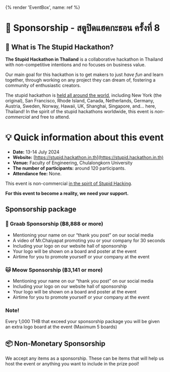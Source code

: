 {% render 'EventBox', name: ref %}

# 🤝 Sponsorship - สตูปิดแฮคกะธอน ครั้งที่ 8 

## 🙋 What is The Stupid Hackathon?

**The Stupid Hackathon in Thailand** is a collaborative hackathon in Thailand with non-competitive intentions and no focuses on business value.

Our main goal for this hackathon is to get makers to just *have fun* and learn together, through working on any project they can dream of, fostering a community of enthusiastic creators.

The stupid hackathon is [held all around the world](https://gist.github.com/cheeaun/c3fe6cbb11aef1e146a3474dccf63b87), including New York (the original), San Francisco, Rhode Island, Canada, Netherlands, Germany, Austria, Sweden, Norway, Hawaii, UK, Shanghai, Singapore, and… here, Thailand! In the spirit of the stupid hackathons worldwide, this event is *non-commercial* and free to attend.

# 💡 Quick information about this event

- **Date:** 13-14 July 2024
- **Website:** [https://stupid.hackathon.in.th](https://stupid.hackathon.in.th)
- **Venue:** Faculty of Engineering, Chulalongkorn University
- **The number of participants:** around 120 participants.
- **Attendance fee:** None.

This event is non-commercial [in the spirit of Stupid Hacking](http://stupid.hackathon.in.th).

**For this event to become a reality, we need your support.**

## Sponsorship package

### 🙏 Graab Sponsorship (฿8,888 or more)

- Mentioning your name on our “thank you post” on our social media
- A video of Mr.Chaiyapat promoting you or your company for 30 seconds
- Including your logo on our website hall of sponsorship
- Your logo will be shown on a board and poster at the event
- Airtime for you to promote yourself or your company at the event

### 🐱 Meow Sponsorship (฿3,141 or more)

- Mentioning your name on our “thank you post” on our social media
- Including your logo on our website hall of sponsorship
- Your logo will be shown on a board and poster at the event
- Airtime for you to promote yourself or your company at the event

### Note!

Every 1,000 THB that exceed your sponsorship package you will be given an extra logo board at the event (Maximum 5 boards)

## 📦 Non-Monetary Sponsorship

We accept any items as a sponsorship. These can be items that will help us host the event or anything you want to include in the prize pool!